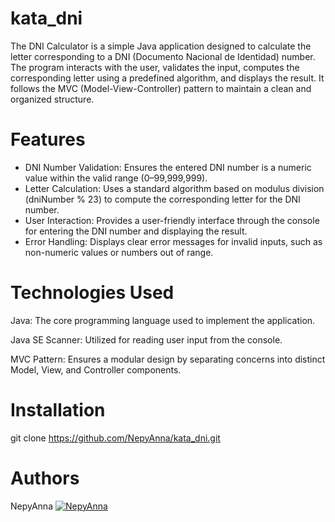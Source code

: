 # kata_dni

The DNI Calculator is a simple Java application designed to calculate the letter corresponding to a DNI (Documento Nacional de Identidad) number. The program interacts with the user, validates the input, computes the corresponding letter using a predefined algorithm, and displays the result. It follows the MVC (Model-View-Controller) pattern to maintain a clean and organized structure.

# Features
- DNI Number Validation: Ensures the entered DNI number is a numeric value within the valid range (0–99,999,999).
- Letter Calculation: Uses a standard algorithm based on modulus division (dniNumber % 23) to compute the corresponding letter for the DNI number.
- User Interaction: Provides a user-friendly interface through the console for entering the DNI number and displaying the result.
- Error Handling: Displays clear error messages for invalid inputs, such as non-numeric values or numbers out of range.

# Technologies Used
Java: The core programming language used to implement the application.

Java SE Scanner: Utilized for reading user input from the console.

MVC Pattern: Ensures a modular design by separating concerns into distinct Model, View, and Controller components.

# Installation

git clone https://github.com/NepyAnna/kata_dni.git

# Authors

NepyAnna [![NepyAnna](https://img.icons8.com/ios-glyphs/30/000000/github.png)](https://github.com/NepyAnna)
